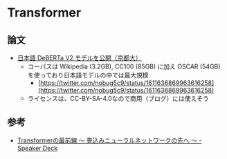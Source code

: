 # Transformer

## 論文

- [日本語 DeBERTa V2 モデルを公開（京都大）](https://huggingface.co/ku-nlp/deberta-v2-base-japanese)
  - コーパスは Wikipedia (3.2GB), CC100 (85GB) に加え OSCAR (54GB) を使っており日本語モデルの中では最大規模
    - [https://twitter.com/nobug5c9/status/1611636869963616258](https://twitter.com/nobug5c9/status/1611636869963616258)
  - ライセンスは、CC-BY-SA-4.0なので商用（ブログ）には使えそう


## 参考

- [Transformerの最前線 〜 畳込みニューラルネットワークの先へ 〜 - Speaker Deck](https://speakerdeck.com/yushiku/20220608_ssii_transformer)